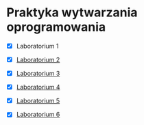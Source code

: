 # Praktyka wytwarzania oprogramowania
- [x] Laboratorium 1
- [x] [Laboratorium 2](https://github.com/kwierzbowski/pwo-lab02)
- [x] [Laboratorium 3](https://github.com/kwierzbowski/pwo-lab03)
- [x] [Laboratorium 4](https://github.com/kwierzbowski/pwo-lab04)
- [x] [Laboratorium 5](https://github.com/kwierzbowski/pwo-lab05)
- [x] [Laboratorium 6](https://github.com/kwierzbowski/pwo-lab06)

